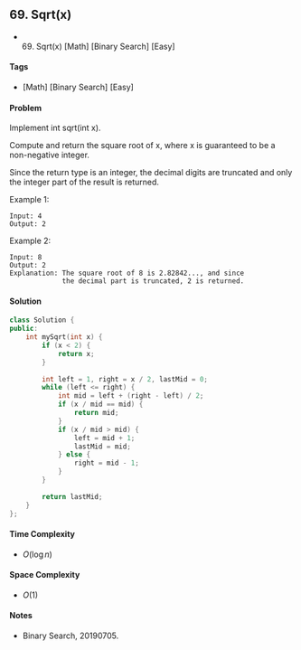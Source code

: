 ## 69. Sqrt(x)
- 69. Sqrt(x) [Math] [Binary Search] [Easy]

#### Tags
- [Math] [Binary Search] [Easy]

#### Problem
Implement int sqrt(int x).

Compute and return the square root of x, where x is guaranteed to be a non-negative integer.

Since the return type is an integer, the decimal digits are truncated and only the integer part of the result is returned.

Example 1:

    Input: 4
    Output: 2

Example 2:

    Input: 8
    Output: 2
    Explanation: The square root of 8 is 2.82842..., and since 
                 the decimal part is truncated, 2 is returned.

#### Solution
``` C++
class Solution {
public:
    int mySqrt(int x) {
        if (x < 2) {
            return x;
        }
        
        int left = 1, right = x / 2, lastMid = 0;
        while (left <= right) {
            int mid = left + (right - left) / 2;
            if (x / mid == mid) {
                return mid;
            }
            if (x / mid > mid) {
                left = mid + 1;
                lastMid = mid;
            } else {
                right = mid - 1;
            }
        }
        
        return lastMid;
    }
};
```

#### Time Complexity
- $O(\log n)$

#### Space Complexity
- $O(1)$

#### Notes
- Binary Search, 20190705.
